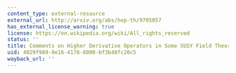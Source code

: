 ```yaml
---
content_type: external-resource
external_url: http://arxiv.org/abs/hep-th/9705057
has_external_license_warning: true
license: https://en.wikipedia.org/wiki/All_rights_reserved
status: ''
title: Comments on Higher Derivative Operators in Some SUSY Field Theories
uid: 4029f989-9e16-4178-8000-bf3b48fc20c5
wayback_url: ''
---
```

